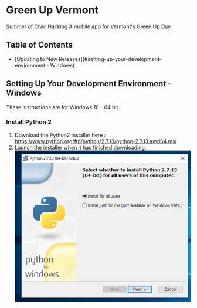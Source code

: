 # Green Up Vermont
Summer of Civic Hacking
A mobile app for Vermont's Green Up Day.

## Table of Contents

- [Updating to New Releases](#setting-up-your-development-environment - Windows)

## Setting Up Your Development Environment - Windows

These instructions are for Windows 10 - 64 bit.

### Install Python 2

1. Download the Python2 installer here : https://www.python.org/ftp/python/2.7.13/python-2.7.13.amd64.msi
2. Launch the installer when it has finished downloading.
   ![Alt](/docs/assets/Capture44.PNG "Python Installer")
